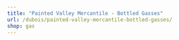 ```yaml
---
title: "Painted Valley Mercantile - Bottled Gasses"
url: /dubois/painted-valley-mercantile-bottled-gasses/
shop: gas
---
```

